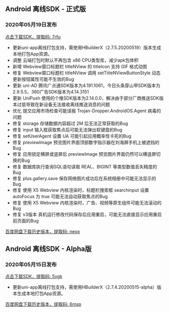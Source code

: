 ## Android 离线SDK - 正式版

### 2020年05月19日发布
[点击下载SDK，提取码: 7rfu](https://pan.baidu.com/s/14SZ-CjlbaNtGHk3CpamgXQ)

+ 更新uni-app离线打包支持，需使用HBuilderX（2.7.5.20200519）版本生成本地打包App资源。	
+ 调整 云端打包时默认不再包含 x86 CPU类型库，减少apk包体积
+ 新增 Webview窗口标题栏 titleNView 的 titleIcon 支持 GIF 格式动图
+ 修复 Webview窗口标题栏 titleNView 调用 setTitleNViewButtonStyle 动态更新按钮属性可能不生效的Bug
+ 更新 uni-AD 腾讯广点通SDK版本为4.191.1061，今日头条穿山甲SDK版本为2.9.5.5，360广告SDK版本为4.14.3151
+ 更新 UniPush 使用的个推SDK版本为2.14.0.0，解决由于部分厂商推送SDK版本过低导致在新设备无法接收离线推送消息的问题
+ 优化 提交应用市场检查可能误报 Trojan-Dropper.AndroidOS.Agent 病毒的问题
+ 修复 storage 存储数据内容超过 2M 后无法正常获取的Bug
+ 修复 input 输入框获取焦点后可能无法弹出软键盘的Bug
+ 修复 setUserAgent 设置 UA 可能引起应用概率性卡死的Bug
+ 修复 previewImage 预览图片界面顶部数字指示器在刘海屏手机上被遮挡的Bug
+ 修复 应用锁定横屏或竖屏后 previewImage 预览图片界面仍然可以横竖屏切换的Bug
+ 修复 数据库执行查询SQL语句读取 REAL、BIGINT 等类型数值丢失精度的Bug
+ 修复 plus.gallery.save 保存网络图片成功后在系统相册中可能无法显示的Bug
+ 修复 使用 X5 Webview 内核渲染时，标题栏搜索框 searchinput 设置 autoFocus 为 true 可能无法自动获取焦点的Bug
+ 修复 使用 X5 Webview 内核渲染时，广告、视频等原生组件可能无法滚动的Bug
+ 修复 v3版本 真机运行修改代码保存后应用重启，可能无法直接显示应用重启前页面的Bug

[百度网盘下载历史版本，提取码: neqx](https://pan.baidu.com/s/1Gpbnq3wLvvnRO6W-SlvVpA)



## Android 离线SDK - Alpha版

### 2020年05月15日发布
[点击下载SDK，提取码: 5vgk](https://pan.baidu.com/s/1NLBTW94Im_zg5R38Wiijdg)

+ 更新uni-app离线打包支持，需使用HBuilderX（2.7.4.20200515-alpha）版本生成本地打包App资源。	

[百度网盘下载历史版本，提取码: 6msp](https://pan.baidu.com/s/10fne34bwxWGtDJTd4PhroA)
